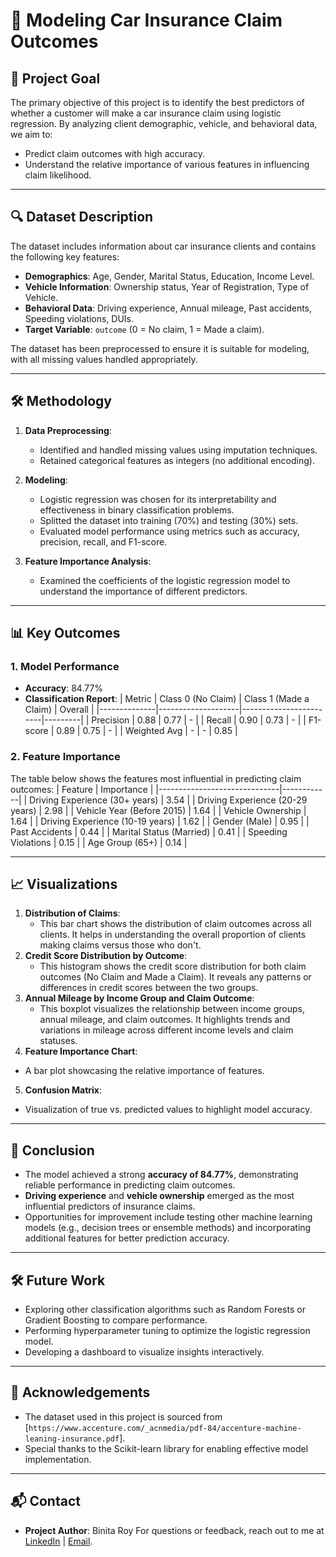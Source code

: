 # 🚗 Modeling Car Insurance Claim Outcomes

## 🏁 Project Goal
The primary objective of this project is to identify the best predictors of whether a customer will make a car insurance claim using logistic regression. By analyzing client demographic, vehicle, and behavioral data, we aim to:
- Predict claim outcomes with high accuracy.
- Understand the relative importance of various features in influencing claim likelihood.

---

## 🔍 Dataset Description
The dataset includes information about car insurance clients and contains the following key features:
- **Demographics**: Age, Gender, Marital Status, Education, Income Level.
- **Vehicle Information**: Ownership status, Year of Registration, Type of Vehicle.
- **Behavioral Data**: Driving experience, Annual mileage, Past accidents, Speeding violations, DUIs.
- **Target Variable**: `outcome` (0 = No claim, 1 = Made a claim).

The dataset has been preprocessed to ensure it is suitable for modeling, with all missing values handled appropriately.

---

## 🛠️ Methodology
1. **Data Preprocessing**:
   - Identified and handled missing values using imputation techniques.
   - Retained categorical features as integers (no additional encoding).

2. **Modeling**:
   - Logistic regression was chosen for its interpretability and effectiveness in binary classification problems.
   - Splitted the dataset into training (70%) and testing (30%) sets.
   - Evaluated model performance using metrics such as accuracy, precision, recall, and F1-score.

3. **Feature Importance Analysis**:
   - Examined the coefficients of the logistic regression model to understand the importance of different predictors.

---

## 📊 Key Outcomes
### 1. **Model Performance**
- **Accuracy**: 84.77%
- **Classification Report**:
  | Metric       | Class 0 (No Claim) | Class 1 (Made a Claim) | Overall |
  |--------------|--------------------|------------------------|---------|
  | Precision    | 0.88               | 0.77                   | -       |
  | Recall       | 0.90               | 0.73                   | -       |
  | F1-score     | 0.89               | 0.75                   | -       |
  | Weighted Avg | -                  | -                      | 0.85    |

### 2. **Feature Importance**
The table below shows the features most influential in predicting claim outcomes:
| Feature                      | Importance |
|------------------------------|------------|
| Driving Experience (30+ years) | 3.54       |
| Driving Experience (20-29 years) | 2.98     |
| Vehicle Year (Before 2015)    | 1.64       |
| Vehicle Ownership             | 1.64       |
| Driving Experience (10-19 years) | 1.62    |
| Gender (Male)                 | 0.95       |
| Past Accidents                | 0.44       |
| Marital Status (Married)      | 0.41       |
| Speeding Violations           | 0.15       |
| Age Group (65+)               | 0.14       |

---

## 📈 Visualizations
1. **Distribution of Claims**:  
   - This bar chart shows the distribution of claim outcomes across all clients. It helps in understanding the overall proportion of clients making claims versus those who don't.
2. **Credit Score Distribution by Outcome**:  
   - This histogram shows the credit score distribution for both claim outcomes (No Claim and Made a Claim). It reveals any patterns or differences in credit scores between the two groups.
3. **Annual Mileage by Income Group and Claim Outcome**:  
   - This boxplot visualizes the relationship between income groups, annual mileage, and claim outcomes. It highlights trends and variations in mileage across different income levels and claim statuses.
4. **Feature Importance Chart**:
  - A bar plot showcasing the relative importance of features.
5. **Confusion Matrix**:
  - Visualization of true vs. predicted values to highlight model accuracy.

---

## 🧠 Conclusion
- The model achieved a strong **accuracy of 84.77%**, demonstrating reliable performance in predicting claim outcomes.
- **Driving experience** and **vehicle ownership** emerged as the most influential predictors of insurance claims.
- Opportunities for improvement include testing other machine learning models (e.g., decision trees or ensemble methods) and incorporating additional features for better prediction accuracy.

---

## 🛠️ Future Work
- Exploring other classification algorithms such as Random Forests or Gradient Boosting to compare performance.
- Performing hyperparameter tuning to optimize the logistic regression model.
- Developing a dashboard to visualize insights interactively.

---
## 🤝 Acknowledgements
- The dataset used in this project is sourced from [`https://www.accenture.com/_acnmedia/pdf-84/accenture-machine-leaning-insurance.pdf`].
- Special thanks to the Scikit-learn library for enabling effective model implementation.

---
## 📬 Contact
- **Project Author**: Binita Roy 
For questions or feedback, reach out to me at [LinkedIn](https://www.linkedin.com/in/binita-roy/) | [Email](mailto:binitaroy1312@gmail.com).
 


